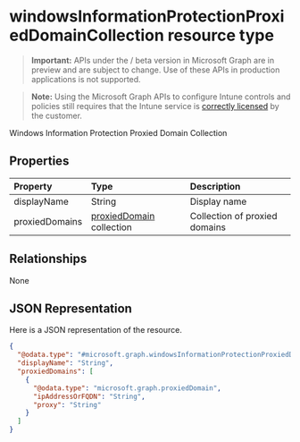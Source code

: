 ﻿# windowsInformationProtectionProxiedDomainCollection resource type

> **Important:** APIs under the / beta version in Microsoft Graph are in preview and are subject to change. Use of these APIs in production applications is not supported.

> **Note:** Using the Microsoft Graph APIs to configure Intune controls and policies still requires that the Intune service is [correctly licensed](https://go.microsoft.com/fwlink/?linkid=839381) by the customer.

Windows Information Protection Proxied Domain Collection
## Properties
|Property|Type|Description|
|:---|:---|:---|
|displayName|String|Display name|
|proxiedDomains|[proxiedDomain](../resources/intune-mam-proxieddomain.md) collection|Collection of proxied domains|

## Relationships
None
## JSON Representation
Here is a JSON representation of the resource.
<!-- {
  "blockType": "resource",
  "@odata.type": "microsoft.graph.windowsInformationProtectionProxiedDomainCollection"
}
-->
``` json
{
  "@odata.type": "#microsoft.graph.windowsInformationProtectionProxiedDomainCollection",
  "displayName": "String",
  "proxiedDomains": [
    {
      "@odata.type": "microsoft.graph.proxiedDomain",
      "ipAddressOrFQDN": "String",
      "proxy": "String"
    }
  ]
}
```











